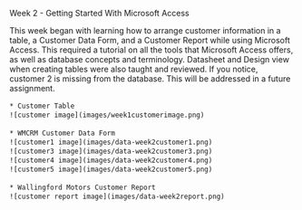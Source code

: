 Week 2 - Getting Started With Microsoft Access

This week began with learning how to arrange customer information in a table, a Customer Data Form, and a Customer Report while using Microsoft Access. This required a tutorial on all the tools that Microsoft Access offers, as well as database concepts and terminology. Datasheet and Design view when creating tables were also taught and reviewed. If you notice, customer 2 is missing from the database. This will be addressed in a future assignment.

	* Customer Table
	![customer image](images/week1customerimage.png)

	* WMCRM Customer Data Form
	![customer1 image](images/data-week2customer1.png)
	![customer3 image](images/data-week2customer3.png)
	![customer4 image](images/data-week2customer4.png)
	![customer5 image](images/data-week2customer5.png)

	* Wallingford Motors Customer Report
	![customer report image](images/data-week2report.png)